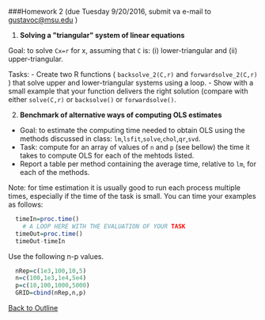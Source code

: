 
###Homework 2 
(due Tuesday 9/20/2016, submit va e-mail to gustavoc@msu.edu )

1. **Solving a "triangular" system of linear equations**

  Goal: to solve `Cx=r` for x, assuming that `C` is: (i) lower-triangular and (ii) upper-triangular.
  
  Tasks:
    - Create two R functions ( `backsolve_2(C,r)` and `forwardsolve_2(C,r)` ) that solve upper and lower-triangular systems using a loop.
    - Show with a small example that your function delivers the right solution (compare with either `solve(C,r)` or `backsolve()` or `forwardsolve()`.

2. **Benchmark of alternative ways of computing OLS estimates**

  - Goal: to estimate the computing time needed to obtain OLS using the methods discussed in class: `lm`,`lsfit`,`solve`,`chol`,`qr`,`svd`.
  - Task: compute for an array of values of `n` and `p` (see bellow) the time it takes to compute OLS for each of the mehtods listed.
  - Report a table per method containing the average time, relative to `lm`, for each of the methods.
  
  Note: for time estimation it is usually good to run each process multiple times, especially if the time of the task is small.
  You can time your examples as follows:
  
```R
  timeIn=proc.time()
    # A LOOP HERE WITH THE EVALUATION OF YOUR TASK
  timeOut=proc.time()
  timeOut-timeIn
```
 Use the following n-p values.
 
```R
  nRep=c(1e3,100,10,5)
  n=c(100,1e3,1e4,5e4)
  p=c(10,100,1000,5000)
  GRID=cbind(nRep,n,p)
```
[Back to Outline](https://github.com/gdlc/EPI853B/#Outline)

